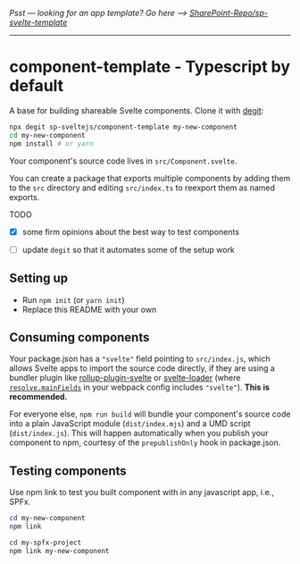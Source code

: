 *Psst — looking for an app template? Go here --> [SharePoint-Repo/sp-svelte-template](https://github.com/SharePoint-Repo/sp-svelte-template)*

---

# component-template - Typescript by default

A base for building shareable Svelte components. Clone it with [degit](https://github.com/Rich-Harris/degit):

```bash
npx degit sp-sveltejs/component-template my-new-component
cd my-new-component
npm install # or yarn
```

Your component's source code lives in `src/Component.svelte`.

You can create a package that exports multiple components by adding them to the `src` directory and editing `src/index.ts` to reexport them as named exports.

TODO

* [X] some firm opinions about the best way to test components
* [ ] update `degit` so that it automates some of the setup work


## Setting up

* Run `npm init` (or `yarn init`)
* Replace this README with your own


## Consuming components

Your package.json has a `"svelte"` field pointing to `src/index.js`, which allows Svelte apps to import the source code directly, if they are using a bundler plugin like [rollup-plugin-svelte](https://github.com/sveltejs/rollup-plugin-svelte) or [svelte-loader](https://github.com/sveltejs/svelte-loader) (where [`resolve.mainFields`](https://webpack.js.org/configuration/resolve/#resolve-mainfields) in your webpack config includes `"svelte"`). **This is recommended.**

For everyone else, `npm run build` will bundle your component's source code into a plain JavaScript module (`dist/index.mjs`) and a UMD script (`dist/index.js`). This will happen automatically when you publish your component to npm, courtesy of the `prepublishOnly` hook in package.json.

## Testing components

Use npm link to test you built component with in any javascript app, i.e., SPFx.

```powershell
cd my-new-component
npm link

cd my-spfx-project
npm link my-new-component
```

